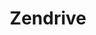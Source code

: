 ---
title: Zendrive
link: https://www.zendrive.com
description: Custom WordPress template for a driver-safety mobile SDK.
active: true
---